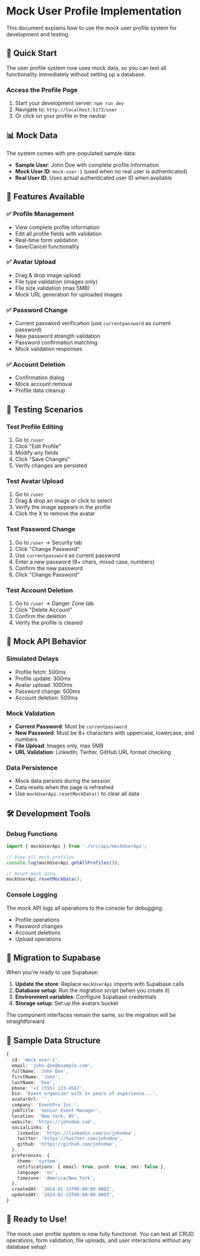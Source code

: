 # Mock User Profile Implementation

This document explains how to use the mock user profile system for development and testing.

## 🚀 Quick Start

The user profile system now uses mock data, so you can test all functionality immediately without setting up a database.

### **Access the Profile Page**
1. Start your development server: `npm run dev`
2. Navigate to: `http://localhost:5173/user`
3. Or click on your profile in the navbar

## 📊 Mock Data

The system comes with pre-populated sample data:

- **Sample User**: John Doe with complete profile information
- **Mock User ID**: `mock-user-1` (used when no real user is authenticated)
- **Real User ID**: Uses actual authenticated user ID when available

## 🔧 Features Available

### ✅ **Profile Management**
- View complete profile information
- Edit all profile fields with validation
- Real-time form validation
- Save/Cancel functionality

### ✅ **Avatar Upload**
- Drag & drop image upload
- File type validation (images only)
- File size validation (max 5MB)
- Mock URL generation for uploaded images

### ✅ **Password Change**
- Current password verification (use `currentpassword` as current password)
- New password strength validation
- Password confirmation matching
- Mock validation responses

### ✅ **Account Deletion**
- Confirmation dialog
- Mock account removal
- Profile data cleanup

## 🧪 Testing Scenarios

### **Test Profile Editing**
1. Go to `/user`
2. Click "Edit Profile"
3. Modify any fields
4. Click "Save Changes"
5. Verify changes are persisted

### **Test Avatar Upload**
1. Go to `/user`
2. Drag & drop an image or click to select
3. Verify the image appears in the profile
4. Click the X to remove the avatar

### **Test Password Change**
1. Go to `/user` → Security tab
2. Click "Change Password"
3. Use `currentpassword` as current password
4. Enter a new password (8+ chars, mixed case, numbers)
5. Confirm the new password
6. Click "Change Password"

### **Test Account Deletion**
1. Go to `/user` → Danger Zone tab
2. Click "Delete Account"
3. Confirm the deletion
4. Verify the profile is cleared

## 🔄 Mock API Behavior

### **Simulated Delays**
- Profile fetch: 500ms
- Profile update: 300ms
- Avatar upload: 1000ms
- Password change: 500ms
- Account deletion: 500ms

### **Mock Validation**
- **Current Password**: Must be `currentpassword`
- **New Password**: Must be 8+ characters with uppercase, lowercase, and numbers
- **File Upload**: Images only, max 5MB
- **URL Validation**: LinkedIn, Twitter, GitHub URL format checking

### **Data Persistence**
- Mock data persists during the session
- Data resets when the page is refreshed
- Use `mockUserApi.resetMockData()` to clear all data

## 🛠️ Development Tools

### **Debug Functions**
```typescript
import { mockUserApi } from './src/api/mockUserApi';

// View all mock profiles
console.log(mockUserApi.getAllProfiles());

// Reset mock data
mockUserApi.resetMockData();
```

### **Console Logging**
The mock API logs all operations to the console for debugging:
- Profile operations
- Password changes
- Account deletions
- Upload operations

## 🔄 Migration to Supabase

When you're ready to use Supabase:

1. **Update the store**: Replace `mockUserApi` imports with Supabase calls
2. **Database setup**: Run the migration script (when you create it)
3. **Environment variables**: Configure Supabase credentials
4. **Storage setup**: Set up the avatars bucket

The component interfaces remain the same, so the migration will be straightforward.

## 📝 Sample Data Structure

```typescript
{
  id: 'mock-user-1',
  email: 'john.doe@example.com',
  fullName: 'John Doe',
  firstName: 'John',
  lastName: 'Doe',
  phone: '+1 (555) 123-4567',
  bio: 'Event organizer with 5+ years of experience...',
  avatarUrl: '',
  company: 'EventPro Inc.',
  jobTitle: 'Senior Event Manager',
  location: 'New York, NY',
  website: 'https://johndoe.com',
  socialLinks: {
    linkedin: 'https://linkedin.com/in/johndoe',
    twitter: 'https://twitter.com/johndoe',
    github: 'https://github.com/johndoe',
  },
  preferences: {
    theme: 'system',
    notifications: { email: true, push: true, sms: false },
    language: 'en',
    timezone: 'America/New_York',
  },
  createdAt: '2024-01-15T00:00:00.000Z',
  updatedAt: '2024-01-15T00:00:00.000Z',
}
```

## 🎯 Ready to Use!

The mock user profile system is now fully functional. You can test all CRUD operations, form validation, file uploads, and user interactions without any database setup!
